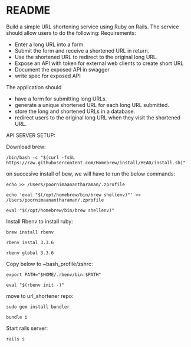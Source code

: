 # README

Build a simple URL shortening service using Ruby on Rails. The service should allow users
to do the following:
Requirements:
- Enter a long URL into a form.
- Submit the form and receive a shortened URL in return.
- Use the shortened URL to redirect to the original long URL.
- Expose an API with token for external web clients to create short URL
- Document the exposed API in swagger
- write spec for exposed API



The application should
- have a form for submitting long URLs.
- generate a unique shortened URL for each long URL submitted.
- store the long and shortened URLs in a database.
- redirect users to the original long URL when they visit the shortened URL.


API SERVER SETUP:

Download brew:

 `/bin/bash -c "$(curl -fsSL https://raw.githubusercontent.com/Homebrew/install/HEAD/install.sh)" `


on succesive install of bew, we will have to run the below commands:

 
  `echo >> /Users/poornimaanantharaman/.zprofile  `

  `echo 'eval "$(/opt/homebrew/bin/brew shellenv)"' >> /Users/poornimaanantharaman/.zprofile  `

  `eval "$(/opt/homebrew/bin/brew shellenv)" ` 


Install Rbenv to install ruby:

 `brew install rbenv `

 `rbenv instal 3.3.6 `

 `rbenv global 3.3.6 `

Copy below to ~bash_profile/zshrc:

 `export PATH="$HOME/.rbenv/bin:$PATH" `

 `eval "$(rbenv init -)" `

move to url_shortener repo:

 `sudo gem install bundler `

 `bundle i `

Start rails server:

 `rails s`
